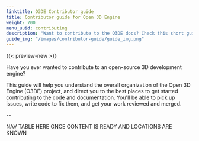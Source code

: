 ```yaml
---
linktitle: O3DE Contributor guide
title: Contributor guide for Open 3D Engine
weight: 700
menu_uuid: contributing
description: "Want to contribute to the O3DE docs? Check this short guide out first."
guide_img: "/images/contributor-guide/guide_img.png"
---
```


{{< preview-new >}}

Have you ever wanted to contribute to an open-source 3D development engine?

This guide will help you understand the overall organization of the Open 3D Engine (O3DE) project, and direct you to the best places to get started contributing to the code and documentation. You'll be able to pick up issues, write code to fix them, and get your work reviewed and merged.

--

NAV TABLE HERE ONCE CONTENT IS READY AND LOCATIONS ARE KNOWN
